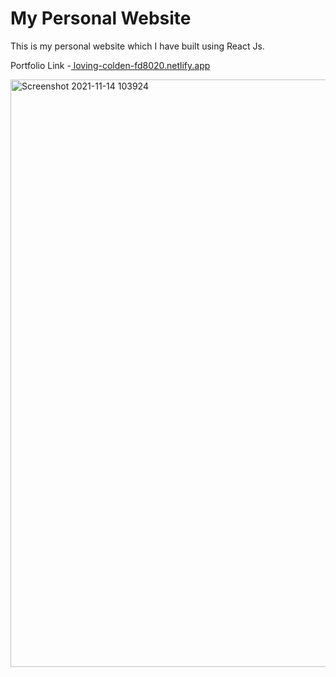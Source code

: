 <h1>My Personal Website</h1>
This is my personal website which I have built using React Js.
<p>Portfolio Link -<a href="loving-colden-fd8020.netlify.app"> loving-colden-fd8020.netlify.app</a> </p>
<img width="940" alt="Screenshot 2021-11-14 103924" src="https://user-images.githubusercontent.com/87574570/141668470-b69172d9-4476-4c4a-aa25-fe949d470c4d.png">
